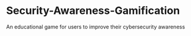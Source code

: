 # Security-Awareness-Gamification

An educational game for users to improve their cybersecurity awareness
